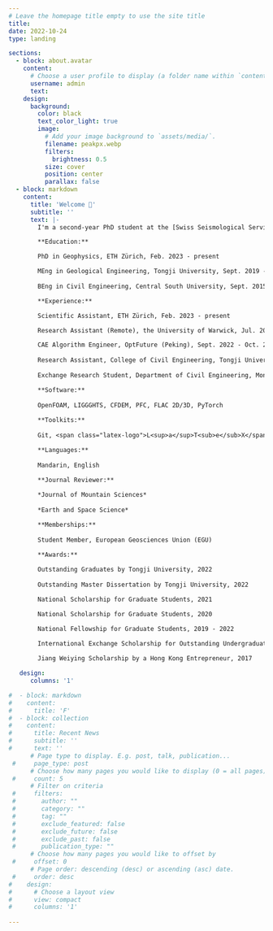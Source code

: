 ```yaml
---
# Leave the homepage title empty to use the site title
title:
date: 2022-10-24
type: landing

sections:
  - block: about.avatar
    content:
      # Choose a user profile to display (a folder name within `content/authors/`)
      username: admin
      text: 
    design:
      background:
        color: black
        text_color_light: true
        image:
          # Add your image background to `assets/media/`.
          filename: peakpx.webp
          filters:
            brightness: 0.5
          size: cover
          position: center
          parallax: false
  - block: markdown
    content:
      title: 'Welcome 👋'
      subtitle: ''
      text: |-
        I'm a second-year PhD student at the [Swiss Seismological Service](http://seismo.ethz.ch/en/home/) and the [Department of Earth Sciences](https://erdw.ethz.ch/en/), [ETH Zürich](https://ethz.ch/de.html). Before joining ETHZ, I earned my Master's degree in Geological Engineering from [Tongji University](https://en.tongji.edu.cn/p/), Shanghai. Previously, I spent four years majoring in Civil Engineering at [Central South University](https://en.wikipedia.org/wiki/Central_South_University) in Changsha, during which I also spent six months at [Monash University](https://www.monash.edu/) (Melbourne) for my Bachelor's thesis. In my PhD project, I am keen on understanding the across-scale behavior of fault slip and earthquake cycles concerning fault-fluid interactions, using efficient numerical schemes. Broadly, my research interests focus on scientific computing, porous media, and granular matter, particularly in their correlation with a plethora of geological hazards.

        **Education:** 

        PhD in Geophysics, ETH Zürich, Feb. 2023 - present

        MEng in Geological Engineering, Tongji University, Sept. 2019 - Mar. 2022 
        
        BEng in Civil Engineering, Central South University, Sept. 2015 - Jun. 2019

        **Experience:** 

        Scientific Assistant, ETH Zürich, Feb. 2023 - present

        Research Assistant (Remote), the University of Warwick, Jul. 2022 - Dec. 2022

        CAE Algorithm Engineer, OptFuture (Peking), Sept. 2022 - Oct. 2022
        
        Research Assistant, College of Civil Engineering, Tongji University, Sept. 2019 - Mar. 2022
        
        Exchange Research Student, Department of Civil Engineering, Monash University, Dec. 2018 - Jun. 2019

        **Software:** 
        
        OpenFOAM, LIGGGHTS, CFDEM, PFC, FLAC 2D/3D, PyTorch
        
        **Toolkits:** 
        
        Git, <span class="latex-logo">L<sup>a</sup>T<sub>e</sub>X</span>, Markdown, SketchUp

        **Languages:** 
        
        Mandarin, English

        **Journal Reviewer:** 
        
        *Journal of Mountain Sciences*
        
        *Earth and Space Science*

        **Memberships:** 
        
        Student Member, European Geosciences Union (EGU)

        **Awards:** 
        
        Outstanding Graduates by Tongji University, 2022
        
        Outstanding Master Dissertation by Tongji University, 2022

        National Scholarship for Graduate Students, 2021

        National Scholarship for Graduate Students, 2020

        National Fellowship for Graduate Students, 2019 - 2022

        International Exchange Scholarship for Outstanding Undergraduates, 2018
    
        Jiang Weiying Scholarship by a Hong Kong Entrepreneur, 2017

   design:
      columns: '1'

#  - block: markdown
#    content:
#      title: 'F'
#  - block: collection
#    content:
#      title: Recent News
#      subtitle: ''
#      text: ''
      # Page type to display. E.g. post, talk, publication...
 #     page_type: post
      # Choose how many pages you would like to display (0 = all pages)
 #     count: 5
      # Filter on criteria
 #     filters:
 #       author: ""
 #       category: ""
 #       tag: ""
 #       exclude_featured: false
 #       exclude_future: false
 #       exclude_past: false
 #       publication_type: ""
      # Choose how many pages you would like to offset by
 #     offset: 0
      # Page order: descending (desc) or ascending (asc) date.
 #     order: desc
#    design:
#      # Choose a layout view
#      view: compact
#      columns: '1'
  
---
```

